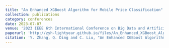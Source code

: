 ```yaml
---
title: "An Enhanced XGBoost Algorithm for Mobile Price Classification"
collection: publications
category: conferences
date: 2023-07-07
venue: '2023 IEEE 6th International Conference on Big Data and Artificial Intelligence (BDAI)'
paperurl: 'http://zyh-lightyear.github.io/files/An_Enhanced_XGBoost_Algorithm_for_Mobile_Price_Classification.pdf'
citation: 'Y. Zhang, Q. Ding and C. Liu, "An Enhanced XGBoost Algorithm for Mobile Price Classification," 2023 IEEE 6th International Conference on Big Data and Artificial Intelligence (BDAI), Jiaxing, China, 2023, pp. 154-159, doi: 10.1109/BDAI59165.2023.10256847.'
---
```

